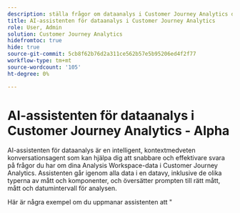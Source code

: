 ```yaml
---
description: ställa frågor om dataanalys i Customer Journey Analytics dokumentation
title: AI-assistenten för dataanalys i Customer Journey Analytics
role: User, Admin
solution: Customer Journey Analytics
hidefromtoc: true
hide: true
source-git-commit: 5cb8f62b76d2a311ce562b57e5b95206ed4f2f77
workflow-type: tm+mt
source-wordcount: '105'
ht-degree: 0%

---
```



# AI-assistenten för dataanalys i Customer Journey Analytics - Alpha

AI-assistenten för dataanalys är en intelligent, kontextmedveten konversationsagent som kan hjälpa dig att snabbare och effektivare svara på frågor du har om dina Analysis Workspace-data i Customer Journey Analytics. Assistenten går igenom alla data i en datavy, inklusive de olika typerna av mått och komponenter, och översätter prompten till rätt mått, mått och datumintervall för analysen.

Här är några exempel om du uppmanar assistenten att &quot;

